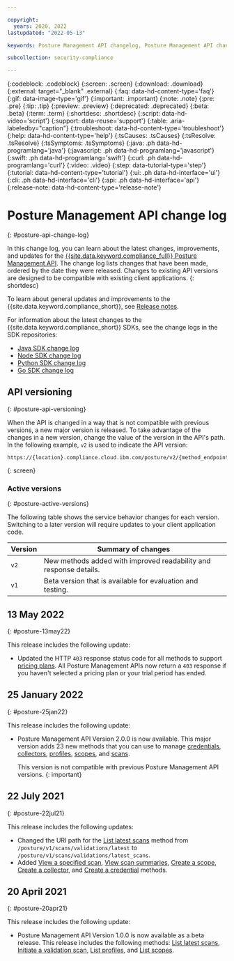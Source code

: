```yaml
---

copyright:
  years: 2020, 2022
lastupdated: "2022-05-13"

keywords: Posture Management API changelog, Posture Management API change log, change log for Posture Management API, updates to Security and Compliance Center Posture Management API

subcollection: security-compliance

---
```


{:codeblock: .codeblock}
{:screen: .screen}
{:download: .download}
{:external: target="_blank" .external}
{:faq: data-hd-content-type='faq'}
{:gif: data-image-type='gif'}
{:important: .important}
{:note: .note}
{:pre: .pre}
{:tip: .tip}
{:preview: .preview}
{:deprecated: .deprecated}
{:beta: .beta}
{:term: .term}
{:shortdesc: .shortdesc}
{:script: data-hd-video='script'}
{:support: data-reuse='support'}
{:table: .aria-labeledby="caption"}
{:troubleshoot: data-hd-content-type='troubleshoot'}
{:help: data-hd-content-type='help'}
{:tsCauses: .tsCauses}
{:tsResolve: .tsResolve}
{:tsSymptoms: .tsSymptoms}
{:java: .ph data-hd-programlang='java'}
{:javascript: .ph data-hd-programlang='javascript'}
{:swift: .ph data-hd-programlang='swift'}
{:curl: .ph data-hd-programlang='curl'}
{:video: .video}
{:step: data-tutorial-type='step'}
{:tutorial: data-hd-content-type='tutorial'}
{:ui: .ph data-hd-interface='ui'}
{:cli: .ph data-hd-interface='cli'}
{:api: .ph data-hd-interface='api'}
{:release-note: data-hd-content-type='release-note'}

# Posture Management API change log
{: #posture-api-change-log}

In this change log, you can learn about the latest changes, improvements, and updates for the [{{site.data.keyword.compliance_full}} Posture Management API](/apidocs/security-compliance/posture). The change log lists changes that have been made, ordered by the date they were released. Changes to existing API versions are designed to be compatible with existing client applications.
{: shortdesc}

To learn about general updates and improvements to the {{site.data.keyword.compliance_short}}, see [Release notes](/docs/security-compliance?topic=security-compliance-release-notes).

For information about the latest changes to the {{site.data.keyword.compliance_short}} SDKs, see the change logs in the SDK repositories:

- [Java SDK change log](https://github.com/IBM/scc-java-sdk/releases)
- [Node SDK change log](https://github.com/IBM/scc-node-sdk/releases)
- [Python SDK change log](https://github.com/IBM/scc-python-sdk/releases)
- [Go SDK change log](https://github.com/IBM/scc-go-sdk/releases)

## API versioning
{: #posture-api-versioning}

When the API is changed in a way that is not compatible with previous versions, a new major version is released. To take advantage of the changes in a new version, change the value of the version in the API's path. In the following example, `v2` is used to indicate the API version:

```
https://{location}.compliance.cloud.ibm.com/posture/v2/{method_endpoint}
```
{: screen}


### Active versions
{: #posture-active-versions}

The following table shows the service behavior changes for each version. Switching to a later version will require updates to your client application code.

| Version | Summary of changes |
|---------|--------------------|
| `v2`    | New methods added with improved readability and response details.|
| `v1`    | Beta version that is available for evaluation and testing.|

## 13 May 2022
{: #posture-13may22}

This release includes the following update:

- Updated the HTTP `403` response status code for all methods to support [pricing plans](/docs/security-compliance?topic=security-compliance-scc-pricing). All Posture Management APIs now return a `403` response if you haven't selected a pricing plan or your trial period has ended.


## 25 January 2022
{: #posture-25jan22}

This release includes the following update:

- Posture Management API Version 2.0.0 is now available. This major version adds 23 new methods that you can use to manage [credentials](/apidocs/security-compliance/posture-v2.0#create-credential), [collectors](/apidocs/security-compliance/posture-v2.0#create-collector), [profiles](/apidocs/security-compliance/posture-v2.0#import-profiles), [scopes](/apidocs/security-compliance/posture-v2.0#create-scope), and [scans](/apidocs/security-compliance/posture-v2.0#list-latest-scans).

  This version is not compatible with previous Posture Management API versions.
  {: important}


## 22 July 2021
{: #posture-22jul21}

This release includes the following updates:

- Changed the URI path for the [List latest scans](/apidocs/security-compliance/posture-v1.0#list-latest-scans) method from `/posture/v1/scans/validations/latest` to `/posture/v1/scans/validations/latest_scans`.
- Added [View a specified scan](/apidocs/security-compliance/posture-v1.0#scans-summary), [View scan summaries](/apidocs/security-compliance/posture-v1.0#scan-summaries), [Create a scope](/apidocs/security-compliance/posture-v1.0#create-scope), [Create a collector](/apidocs/security-compliance/posture-v1.0#create-collector), and [Create a credential](/apidocs/security-compliance/posture-v1.0#create-credential) methods.


## 20 April 2021
{: #posture-20apr21}

This release includes the following update:

- Posture Management API Version 1.0.0 is now available as a beta release. This release includes the following methods: [List latest scans](/apidocs/security-compliance/posture-v1.0#list-latest-scans), [Initiate a validation scan](/apidocs/security-compliance/posture-v1.0#create-validation), [List profiles](/apidocs/security-compliance/posture-v1.0#list-profiles), and [List scopes](/apidocs/security-compliance/posture-v1.0#list-scopes).
